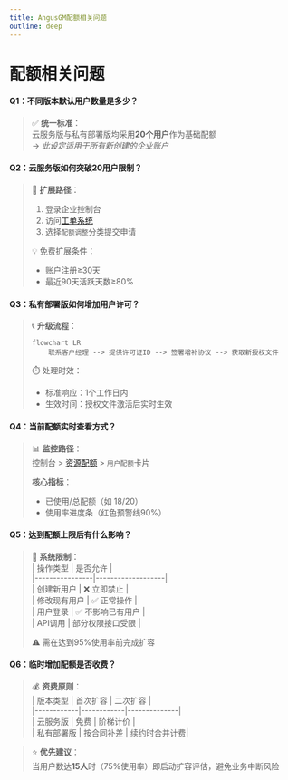 ```yaml
---
title: AngusGM配额相关问题
outline: deep
---
```


# 配额相关问题

#### **Q1：不同版本默认用户数量是多少？**
> ✅ **统一标准**：  
> 云服务版与私有部署版均采用**20个用户**作为基础配额  
> → *此设定适用于所有新创建的企业账户*

#### **Q2：云服务版如何突破20用户限制？**
> 🔧 **扩展路径**：
> 1. 登录企业控制台
> 2. 访问[工单系统](https://wo.xcan.cloud/workorders/create)
> 3. 选择`配额调整`分类提交申请
>
> 💡 免费扩展条件：
> - 账户注册≥30天
> - 最近90天活跃天数≥80%

#### **Q3：私有部署版如何增加用户许可？**
> 📞 **升级流程**：
> ```mermaid  
> flowchart LR  
>     联系客户经理 --> 提供许可证ID --> 签署增补协议 --> 获取新授权文件  
> ```  
> ⏱️ 处理时效：
> - 标准响应：1个工作日内
> - 生效时间：授权文件激活后实时生效

#### **Q4：当前配额实时查看方式？**
> 📊 **监控路径**：  
> 控制台 > [资源配额](../introduction/quotas) > `用户配额`卡片
>
> **核心指标**：
> - 已使用/总配额（如 18/20）
> - 使用率进度条（红色预警线90%）

#### **Q5：达到配额上限后有什么影响？**
> 🚫 **系统限制**：  
> | 操作类型       | 是否允许          |  
> |----------------|-------------------|  
> | 创建新用户     | ❌ 立即禁止       |  
> | 修改现有用户   | ✅ 正常操作       |  
> | 用户登录       | ✅ 不影响已有用户 |  
> | API调用        | 部分权限接口受限  |
>
> ⚠️ 需在达到95%使用率前完成扩容

#### **Q6：临时增加配额是否收费？**
> 💰 **资费原则**：  
> | 版本类型   | 首次扩容   | 二次扩容     |  
> |------------|------------|--------------|  
> | 云服务版   | 免费       | 阶梯计价     |  
> | 私有部署版 | 按合同补差 | 续约时合并计费|

> ⭐ **优先建议**：  
> 当用户数达**15人**时（75%使用率）即启动扩容评估，避免业务中断风险